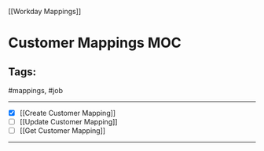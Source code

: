 [[Workday Mappings]]

# Customer Mappings MOC

## Tags:
#mappings, #job

---
- [x] [[Create Customer Mapping]]
- [ ] [[Update Customer Mapping]]
- [ ] [[Get Customer Mapping]]
---